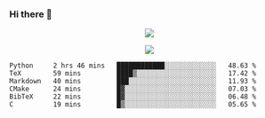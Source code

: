 ### Hi there 👋

<!--
**SuuTTT/SuuTTT** is a ✨ _special_ ✨ repository because its `README.md` (this file) appears on your GitHub profile.

Here are some ideas to get you started:

- 🔭 I’m currently working on ...
- 🌱 I’m currently learning ...
- 👯 I’m looking to collaborate on ...
- 🤔 I’m looking for help with ...
- 💬 Ask me about ...
- 📫 How to reach me: ...
- 😄 Pronouns: ...
- ⚡ Fun fact: ...
-->

<div align='center'>
    <p align='center'>
        <img src='https://github-readme-stats.vercel.app/api?line_height=27&username=SuuTTT&show_icons=true&theme=solarized-light'/>
    </p>
</div>    
<div align='center'>  
    <p align='center'>
        <img src='https://github-readme-stats.vercel.app/api/wakatime?username=SuuTTT&theme=solarized-light'/>
    </p>
    
</div>  

<!--START_SECTION:waka-->

```text
Python     2 hrs 46 mins   ████████████░░░░░░░░░░░░░   48.63 %
TeX        59 mins         ████▒░░░░░░░░░░░░░░░░░░░░   17.42 %
Markdown   40 mins         ███░░░░░░░░░░░░░░░░░░░░░░   11.93 %
CMake      24 mins         █▓░░░░░░░░░░░░░░░░░░░░░░░   07.03 %
BibTeX     22 mins         █▓░░░░░░░░░░░░░░░░░░░░░░░   06.48 %
C          19 mins         █▒░░░░░░░░░░░░░░░░░░░░░░░   05.65 %
```

<!--END_SECTION:waka-->
